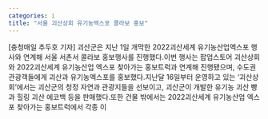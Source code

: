 ```yaml
---
categories: i
title: "서울 괴산상회 유기농엑스포 콜라보 홍보"
---
```

[충청매일 추두호 기자] 괴산군은 지난 1일 개막한 2022괴산세계 유기농산업엑스포 행사와 연계해 서울 서촌서 콜라보 홍보행사를 진행했다.이번 행사는 팝업스토어 괴산상회와 2022괴산세계 유기농산업 엑스포 찾아가는 홍보트럭과 연계해 진행됐으며, 수도권 관광객들에게 괴산과 유기농엑스포를 홍보했다.지난달 16일부터 운영하고 있는 ‘괴산상회’에서는 괴산군의 청정 자연과 관광지들을 선보이고, 괴산군이 개발한 유기농 괴산 빵과 힐링 괴산 에코백 등을 판매했다.또한 건물 밖에서는 2022괴산세계 유기농산업 엑스포 찾아가는 홍보트럭에서 각종 이